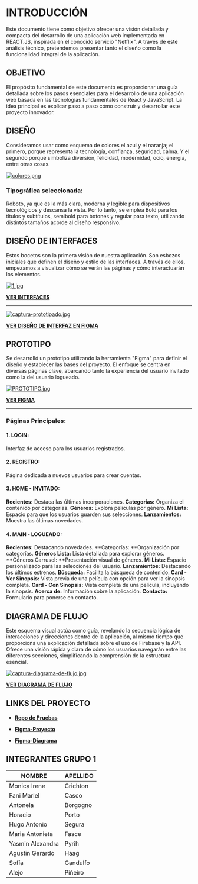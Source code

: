 # INTRODUCCIÓN

Este documento tiene como objetivo ofrecer una visión detallada y compacta del desarrollo de una aplicación web implementada en REACT.JS, inspirada en el conocido servicio "Netflix". A través de este análisis técnico, pretendemos presentar tanto el diseño como la funcionalidad integral de la aplicación.

## OBJETIVO

El propósito fundamental de este documento es proporcionar una guía detallada sobre los pasos esenciales para el desarrollo de una aplicación web basada en las tecnologías fundamentales de React y JavaScript. La idea principal es explicar paso a paso cómo construir y desarrollar este proyecto innovador.

## DISEÑO

Consideramos usar como esquema de colores el azul y el naranja; el primero, porque representa la tecnología, confianza, seguridad, calma. Y el segundo porque simboliza diversión, felicidad, modernidad, ocio, energía, entre otras cosas. 

[![colores.png](https://i.postimg.cc/Z5qqF9JJ/colores.png)](https://postimg.cc/F72mhHf6)

### Tipográfica seleccionada: 
Roboto, ya que es la más clara, moderna y legible para dispositivos tecnológicos y descansa la vista. Por lo tanto, se emplea Bold para los títulos y subtítulos, semibold para botones y regular para texto, utilizando distintos tamaños acorde al diseño responsivo.


##  DISEÑO DE INTERFACES 

Estos bocetos son la primera visión de nuestra aplicación. Son esbozos iniciales que definen el diseño y estilo de las interfaces. A través de ellos, empezamos a visualizar cómo se verán las páginas y cómo interactuarán los elementos. 

[![1.jpg](https://i.postimg.cc/pTWcptDc/1.jpg)](https://postimg.cc/Z9QxM2s6)

[**VER INTERFACES**](https://drive.google.com/drive/folders/1-_OSAmRvog0Q2ROZMKneTMQK95FsRRqf?usp=drive_link "VER INTERFACES")


------------


[![captura-prototipado.jpg](https://i.postimg.cc/kGV0gmC3/captura-prototipado.jpg)](https://postimg.cc/5QV7sDjn)

[**VER DISEÑO DE INTERFAZ EN FIGMA**](https://www.figma.com/file/rq4z9JNH8yNPbiDvtk3Z8Z/ReacTV2?type=design&mode=design&t=ymH2RTgI9CRWPboN-1 "VER DISEÑO DE INTERFAZ EN FIGMA")



## PROTOTIPO

Se desarrolló un prototipo utilizando la herramienta "Figma" para definir el diseño y establecer las bases del proyecto. El enfoque se centra en diversas páginas clave, abarcando tanto la experiencia del usuario invitado como la del usuario logueado.

[![PROTOTIPO.jpg](https://i.postimg.cc/pX5mghgk/PROTOTIPO.jpg)](https://postimg.cc/xcYjmCjb)

[**VER FIGMA**](https://www.figma.com/proto/rq4z9JNH8yNPbiDvtk3Z8Z/ReacTV2?type=design&node-id=327-760&t=ymH2RTgI9CRWPboN-0&scaling=scale-down&page-id=327%253A760&prev-org-id=external-teams "VER FIGMA")


------------


### Páginas Principales:

#### 1.  LOGIN: 
Interfaz de acceso para los usuarios registrados.

#### 2. REGISTRO:
Página dedicada a nuevos usuarios para crear cuentas.

#### 3. HOME - INVITADO:
**Recientes:** Destaca las últimas incorporaciones.
**Categorías:** Organiza el contenido por categorías.
**Géneros:** Explora películas por género.
**Mi Lista:** Espacio para que los usuarios guarden sus selecciones.
**Lanzamientos:** Muestra las últimas novedades.

#### 4. MAIN - LOGUEADO:
**Recientes:** Destacando novedades.
**Categorías: **Organización por categorías.
**Géneros Lista:** Lista detallada para explorar géneros.
**Géneros Carrusel: **Presentación visual de géneros.
**Mi Lista:** Espacio personalizado para las selecciones del usuario.
**Lanzamientos:** Destacando los últimos estrenos.
**Búsqueda:** Facilita la búsqueda de contenido.
**Card - Ver Sinopsis:** Vista previa de una película con opción para ver la sinopsis completa.
**Card - Con Sinopsis:** Vista completa de una película, incluyendo la sinopsis.
**Acerca de:** Información sobre la aplicación.
**Contacto:** Formulario para ponerse en contacto.



## DIAGRAMA DE FLUJO

Este esquema visual actúa como guía, revelando la secuencia lógica de interacciones y direcciones dentro de la aplicación, al mismo tiempo que proporciona una explicación detallada sobre el uso de Firebase y la API. Ofrece una visión rápida y clara de cómo los usuarios navegarán entre las diferentes secciones, simplificando la comprensión de la estructura esencial.

[![captura-diagrama-de-flujo.jpg](https://i.postimg.cc/j2trv90G/captura-diagrama-de-flujo.jpg)](https://postimg.cc/njR5h3Lk)

[**VER DIAGRAMA DE FLUJO**](https://www.figma.com/file/xbEkhhwliZvD1LMtnUjJDY/Diagrama-de-Flujo?type=whiteboard&node-id=0-1&t=ymH2RTgI9CRWPboN-0 "VER DIAGRAMA DE FLUJO")



## LINKS DEL PROYECTO

- [**Repo de Pruebas**](https://github.com/Antonela89/reactv3-gitflow "Repo de Pruebas:")

- [**Figma-Proyecto**](https://www.figma.com/file/rq4z9JNH8yNPbiDvtk3Z8Z/ReacTV2?type=design&node-id=0-1&mode=design&t=USTibKKsWV5pQ7Np-0 "Figma-Proyecto:") 
- [**Figma-Diagrama**](https://www.figma.com/file/xbEkhhwliZvD1LMtnUjJDY/Diagrama-de-Flujo?type=whiteboard&t=USTibKKsWV5pQ7Np-0 "Figma-Diagrama:") 



## INTEGRANTES GRUPO 1

| NOMBRE | APELLIDO |
| ------------ | ------------ |
| Monica Irene | Crichton |
| Fani Mariel | Casco |
|  Antonela | Borgogno |
| Horacio | Porto |
| Hugo Antonio | Segura |
| Maria Antonieta | Fasce |
| Yasmin Alexandra | Pyrih |
| Agustin Gerardo | Haag |
| Sofía | Gandulfo |
| Alejo |  Piñeiro |
